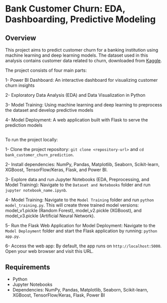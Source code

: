 # Bank Customer Churn: EDA, Dashboarding, Predictive Modeling

## Overview

This project aims to predict customer churn for a banking institution using machine learning and deep learning models. The dataset used in this analysis contains customer data related to churn, downloaded from [Kaggle](https://www.kaggle.com/datasets/bhuviranga/customer-churn-data).

The project consists of four main parts:

1- Power BI Dashboard: An interactive dashboard for visualizing customer churn insights

2- Exploratory Data Analysis (EDA) and Data Visualization in Python

3- Model Training: Using machine learning and deep learning to preprocess the dataset and develop predictive models

4- Model Deployment: A web application built with Flask to serve the prediction models

## 
To run the project locally:

1- Clone the project repository: ```git clone <repository-url>``` and ```cd bank_customer_churn_prediction```.

2- Install dependencies: NumPy, Pandas, Matplotlib, Seaborn, Scikit-learn, XGBoost, TensorFlow/Keras, Flask, and Power BI.

3- Explore data and run Jupyter Notebooks (EDA, Preprocessing, and Model Training): Navigate to the ```Dataset and Notebooks``` folder and run ```jupyter notebook_name.ipynb```.

4- Model Training: Navigate to the ```Model Training``` folder and run ```python model_training.py```. This will create three trained model versions: model_v1.pickle (Random Forest), model_v2.pickle (XGBoost), and model_v3.pickle (Artificial Neural Network).

5- Run the Flask Web Application for Model Deployment: Navigate to the ```Model Deployment``` folder and start the Flask application by running: ```python app.py```.

6- Access the web app: By default, the app runs on ```http://localhost:5000```. Open your web browser and visit this URL.

## Requirements
- Python
- Jupyter Notebooks
- Dependencies: NumPy, Pandas, Matplotlib, Seaborn, Scikit-learn, XGBoost, TensorFlow/Keras, Flask, Power BI 




